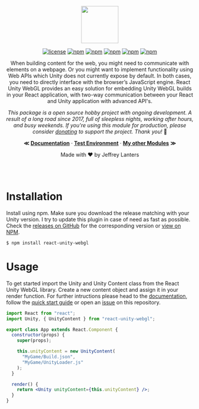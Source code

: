<div align="center">

<img src="https://raw.githubusercontent.com/jeffreylanters/react-unity-webgl/master/.github/WIKI/logo.png" height="100px"></br>

[![license](https://img.shields.io/badge/license-Apache_2.0-red.svg)]()
[![npm](https://img.shields.io/npm/v/react-unity-webgl.svg)]()
[![npm](https://img.shields.io/badge/build-passing-brightgreen.svg)]()
[![npm](https://img.shields.io/npm/dt/react-unity-webgl.svg)]()
[![npm](https://img.shields.io/badge/supported-typescript-2a507e.svg)]()
[![npm](https://img.shields.io/badge/supported-babel-yellow.svg)]()

When building content for the web, you might need to communicate with elements on a webpage. Or you might want to implement functionality using Web APIs which Unity does not currently expose by default. In both cases, you need to directly interface with the browser’s JavaScript engine. React Unity WebGL provides an easy solution for embedding Unity WebGL builds in your React application, with two-way communication between your React and Unity application with advanced API's.

_This package is a open source hobby project with ongoing development. A result of a long road since 2017, full of sleepless nights, working after hours, and busy weekends. If you're using this module for production, please consider [donating](https://paypal.me/jeffreylanters) to support the project. Thank you!_ 🥳

**&Lt;**
[**Documentation**](https://github.com/jeffreylanters/react-unity-webgl/wiki) &middot;
[**Test Environment**](https://github.com/jeffreylanters/react-unity-webgl-test) &middot;
[**My other Modules**](https://github.com/elraccoone)
**&Gt;**

Made with &hearts; by Jeffrey Lanters

</div></br></br>

# Installation

Install using npm. Make sure you download the release matching with your Unity version. I try to update this plugin in case of need as fast as possible. Check the [releases on GitHub](https://github.com/jeffreylanters/react-unity-webgl/releases) for the corresponding version or [view on NPM](https://www.npmjs.com/package/react-unity-webgl).

```sh
$ npm install react-unity-webgl
```

# Usage

To get started import the Unity and Unity Content class from the React Unity WebGL library. Create a new content object and assign it in your render function. For further intructions please head to the [documentation](https://github.com/jeffreylanters/react-unity-webgl/wiki), follow the [quick start guide](https://github.com/jeffreylanters/react-unity-webgl/wiki/Quick-Start-Guide) or open an [issue](https://github.com/jeffreylanters/react-unity-webgl/issues) on this repository.

```jsx
import React from "react";
import Unity, { UnityContent } from "react-unity-webgl";

export class App extends React.Component {
  constructor(props) {
    super(props);

    this.unityContent = new UnityContent(
      "MyGame/Build.json",
      "MyGame/UnityLoader.js"
    );
  }

  render() {
    return <Unity unityContent={this.unityContent} />;
  }
}
```
